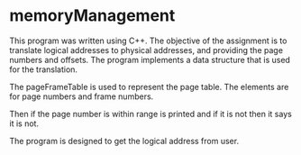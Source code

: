 # memoryManagement

This program was written using C++. The objective of the assignment is to translate logical addresses to physical addresses, and providing the page numbers and offsets. 
The program implements a data structure that is used for the translation.

The pageFrameTable is used to represent the page table. The elements are for page numbers and frame numbers.

Then if the page number is within range is printed and if it is not then it says it is not. 

The program is designed to get the logical address from user. 
